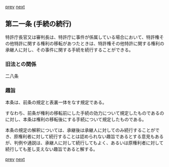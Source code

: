[prev](/specific/markdowns/特許法/024_Mp-Ch_1-At_20.md)
[next](/specific/markdowns/特許法/026_Mp-Ch_1-At_22.md)
## 第二一条 (手続の続行)
特許庁長官又は審判長は、特許庁に事件が係属している場合において、特許権その他特許に関する権利の移転があつたときは、特許権その他特許に関する権利の承継人に対し、その事件に関する手続を続行することができる。


### 旧法との関係
二八条

### 趣旨
本条は、前条の規定と表裏一体をなす規定である。

すなわち、前条が権利の移転前にした手続の効力について規定したものであるのに対し、本条は権利の移転後にする手続について規定したものである。

本条の規定の解釈については、承継後は承継人に対してのみ続行することができ、原権利者に対して続行することは認められない趣旨であるとする意見もあるが、判例や通説は、承継人に対して続行してもよく、あるいは原権利者に対して続行しても差し支えない趣旨であると解する。


[prev](/specific/markdowns/特許法/024_Mp-Ch_1-At_20.md)
[next](/specific/markdowns/特許法/026_Mp-Ch_1-At_22.md)